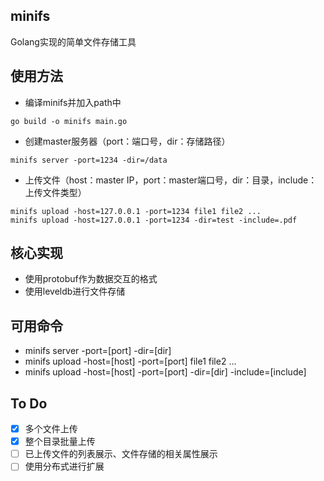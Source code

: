 ## minifs
Golang实现的简单文件存储工具

## 使用方法
- 编译minifs并加入path中
```
go build -o minifs main.go
```
- 创建master服务器（port：端口号，dir：存储路径）
```
minifs server -port=1234 -dir=/data
```
- 上传文件（host：master IP，port：master端口号，dir：目录，include：上传文件类型）
```
minifs upload -host=127.0.0.1 -port=1234 file1 file2 ...
minifs upload -host=127.0.0.1 -port=1234 -dir=test -include=.pdf
```  

## 核心实现
- 使用protobuf作为数据交互的格式
- 使用leveldb进行文件存储

## 可用命令
- minifs server -port=[port] -dir=[dir]
- minifs upload -host=[host] -port=[port] file1 file2 ...
- minifs upload -host=[host] -port=[port] -dir=[dir] -include=[include]

## To Do
- [x] 多个文件上传
- [x] 整个目录批量上传
- [ ] 已上传文件的列表展示、文件存储的相关属性展示    
- [ ] 使用分布式进行扩展  